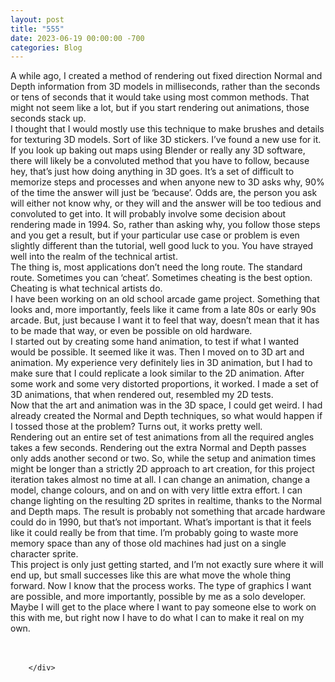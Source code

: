 ```yaml
---
layout: post
title: "555"
date: 2023-06-19 00:00:00 -700
categories: Blog
---
```


<div class="blog-content">
				<div class="paragraph"><span><span>A while ago, I created a method of rendering out fixed direction Normal and Depth information from 3D models in milliseconds, rather than the seconds or tens of seconds that it would take using most common methods. That might not seem like a lot, but if you start rendering out animations, those seconds stack up.</span></span><br><span></span><span><span>I thought that I would mostly use this technique to make brushes and details for texturing 3D models. Sort of like 3D stickers. I&rsquo;ve found a new use for it.</span></span><br><span></span><span><span>If you look up baking out maps using Blender or really any 3D software, there will likely be a convoluted method that you have to follow, because hey, that&rsquo;s just how doing anything in 3D goes. It&rsquo;s a set of difficult to memorize steps and processes and when anyone new to 3D asks why, 90% of the time the answer will just be &lsquo;because&rsquo;. Odds are, the person you ask will either not know why, or they will and the answer will be too tedious and convoluted to get into. It will probably involve some decision about rendering made in 1994. So, rather than asking why, you follow those steps and you get a result, but if your particular use case or problem is even slightly different than the tutorial, well good luck to you. You have strayed well into the realm of the technical artist.</span></span><br><span></span><span><span>The thing is, most applications don&rsquo;t need the long route. The standard route. Sometimes you can &lsquo;cheat&rsquo;. Sometimes cheating is the best option. Cheating is what technical artists do.</span></span><br><span></span><span><span>I have been working on an old school arcade game project. Something that looks and, more importantly, feels like it came from a late 80s or early 90s arcade. But, just because I want it to feel that way, doesn&rsquo;t mean that it has to be made that way, or even be possible on old hardware.</span></span><br><span></span><span><span>I started out by creating some hand animation, to test if what I wanted would be possible. It seemed like it was. Then I moved on to 3D art and animation. My experience very definitely lies in 3D animation, but I had to make sure that I could replicate a look similar to the 2D animation. After some work and some very distorted proportions, it worked. I made a set of 3D animations, that when rendered out, resembled my 2D tests.</span></span><br><span></span><span><span>Now that the art and animation was in the 3D space, I could get weird. I had already created the Normal and Depth techniques, so what would happen if I tossed those at the problem? Turns out, it works pretty well.</span></span><br><span></span><span><span>Rendering out an entire set of test animations from all the required angles takes a few seconds. Rendering out the extra Normal and Depth passes only adds another second or two. So, while the setup and animation times might be longer than a strictly 2D approach to art creation, for this project iteration takes almost no time at all. I can change an animation, change a model, change colours, and on and on with very little extra effort. I can change lighting on the resulting 2D sprites in realtime, thanks to the Normal and Depth maps. The result is probably not something that arcade hardware could do in 1990, but that&rsquo;s not important. What&rsquo;s important is that it feels like it could really be from that time. I&rsquo;m probably going to waste more memory space than any of those old machines had just on a single character sprite.</span></span><br><span></span><span><span>This project is only just getting started, and I&rsquo;m not exactly sure where it will end up, but small successes like this are what move the whole thing forward. Now I know that the process works. The type of graphics I want are possible, and more importantly, possible by me as a solo developer. Maybe I will get to the place where I want to pay someone else to work on this with me, but right now I have to do what I can to make it real on my own.&nbsp;</span></span><br><span></span><br>&#8203;</div>

		</div>
        